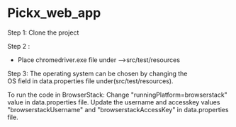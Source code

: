 # Pickx_web_app
Step 1: 
Clone the project

Step 2 :
- Place chromedriver.exe file under -->src/test/resources

Step 3:
The operating system can be chosen by changing the OS field in data.properties file under(src/test/resources).

To run the code in BrowserStack:
Change "runningPlatform=browserstack" value in data.properties file.
Update the username and accesskey values "browserstackUsername" and "browserstackAccessKey" in data.properties file.

